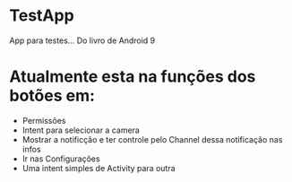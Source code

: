 # TestApp
App para testes...
Do livro de Android 9
# Atualmente esta na funções dos botões em:
- Permissões
- Intent para selecionar a camera
- Mostrar a notificção e ter controle pelo Channel dessa notificação nas infos
- Ir nas Configurações
- Uma intent simples de Activity para outra


